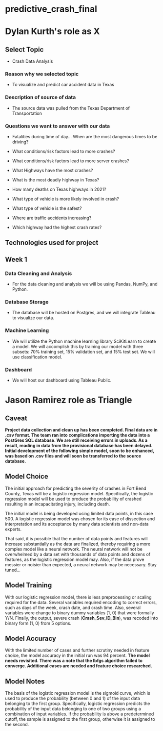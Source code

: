 # predictive_crash_final

# Dylan Kurth's role as X

## Select Topic

- Crash Data Analysis

### Reason why we selected topic

- To visualize and predict car accident data in Texas

### Description of source of data

- The source data was pulled from the Texas Department of Transportation

### Questions we want to answer with our data

- Fatalities during time of day... When are the most dangerous times to be driving?

- What conditions/risk factors lead to more crashes?

- What conditions/risk factors lead to more server crashes?

- What Highways have the most crashes?

- What is the most deadly highway in Texas?

- How many deaths on Texas highways in 2021?

- What type of vehicle is more likely involved in crash?

- What type of vehicle is the safest?

- Where are traffic accidents increasing?

- Which highway had the highest crash rates? 

## Technologies used for project

## Week 1

### Data Cleaning and Analysis

- For the data cleaning and analysis we will be using Pandas, NumPy, and Python.

### Database Storage

- The database will be hosted on Postgres, and we will integrate Tableau to visualize our data.

### Machine Learning

- We will utilize the Python machine learning library SciKitLearn to create a model. We will accomplish this by training our model with three subsets: 70% training set, 15% validation set, and 15% test set. We will use classification model.

### Dashboard

- We will host our dashboard using Tableau Public.

# Jason Ramirez role as Triangle 

## Caveat 

**Project data collection and clean up has been completed. Final data are in .csv format. The team ran into complications importing the data into a PostGres SQL database. We are still receiving errors in uploads. As a result, reading in data from the provisional database has been delayed. Initial development of the following simple model, soon to be enhanced, was based on .csv files and will soon be transferred to the source database.**
 
## Model Choice

The initial approach for predicting the severity of crashes in Fort Bend County, Texas will be a logistic regression model. Specifically, the logistic regression model will be used to produce the probability of crashed resulting in an incapacitating injury, including death. 

The initial model is being developed using limited data points, in this case 500. A logistic regression model was chosen for its ease of dissection and interpretation and its acceptance by many data scientists and non-data experts.

That said, it is possible that the number of data points and features will increase substantially as the data are finalized, thereby requiring a more complex model like a neural network. The neural network will not be overwhelmed by a data set with thousands of data points and dozens of features, as the logistic regression model may. Also, if the data prove messier or noisier than expected, a neural network may be necessary.  Stay tuned...

## Model Training

With our logistic regression model, there is less preprocessing or scaling required for the data. Several variables required encoding to correct errors, such as days of the week, crash date, and crash time. Also, several variables were change to binary dummy variables (1, 0) that were formally Y/N. Finally, the output, severe crash (**Crash_Sev_ID_Bin**), was recoded into binary form (1, 0) from 5 options.  

## Model Accuracy 

With the limited number of cases and further scrutiny needed in feature choice, the model accuracy in the initial run was 94 percent.
**The model needs revisited. There was a note that the lbfgs algorithm failed to converge. Additional cases are needed and feature choice researched.** 

## Model Notes 

The basis of the logistic regression model is the sigmoid curve, which is used to produce the probability (between 0 and 1) of the input data belonging to the first group. Specifically, logistic regression predicts the probability of the input data belonging to one of two groups using a combination of input variables. If the probability is above a predetermined cutoff, the sample is assigned to the first group, otherwise it is assigned to the second.   

